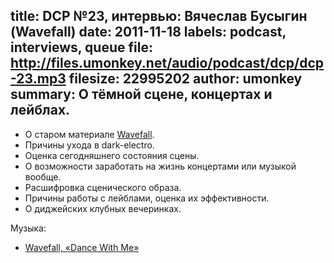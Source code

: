 title: DCP №23, интервью: Вячеслав Бусыгин (Wavefall)
date: 2011-11-18
labels: podcast, interviews, queue
file: http://files.umonkey.net/audio/podcast/dcp/dcp-23.mp3
filesize: 22995202
author: umonkey
summary: О тёмной сцене, концертах и лейблах.
---
- О старом материале [Wavefall][1].
- Причины ухода в dark-electro.
- Оценка сегодняшнего состояния сцены.
- О возможности заработать на жизнь концертами или музыкой вообще.
- Расшифровка сценического образа.
- Причины работы с лейблами, оценка их эффективности.
- О диджейских клубных вечеринках.

Музыка:

- [Wavefall, «Dance With Me»][2]

[1]: http://wavefall-music.com/
[2]: http://www.lastfm.ru/music/Wavefall/_/Dance+With+Me
